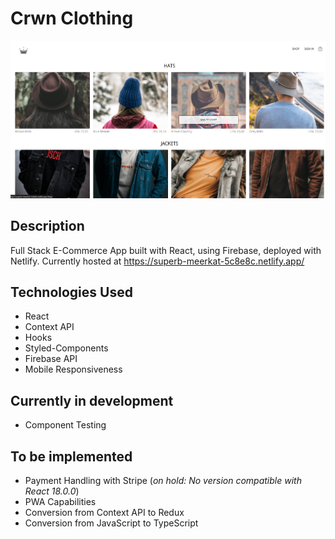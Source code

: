 # Crwn Clothing

![Shop Page](/Project.png "Shop Page")

## Description
Full Stack E-Commerce App built with React, using Firebase, deployed with Netlify. Currently hosted at https://superb-meerkat-5c8e8c.netlify.app/

## Technologies Used
* React
* Context API
* Hooks
* Styled-Components
* Firebase API
* Mobile Responsiveness

## Currently in development
* Component Testing

## To be implemented
* Payment Handling with Stripe (_on hold: No version compatible with React 18.0.0_)
* PWA Capabilities
* Conversion from Context API to Redux 
* Conversion from JavaScript to TypeScript

